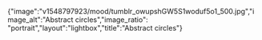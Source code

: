 {"image":"v1548797923/mood/tumblr_owupshGW5S1woduf5o1_500.jpg","image_alt":"Abstract circles","image_ratio": "portrait","layout":"lightbox","title":"Abstract circles"}